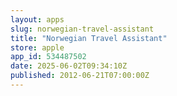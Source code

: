 ```yaml
---
layout: apps
slug: norwegian-travel-assistant
title: "Norwegian Travel Assistant"
store: apple
app_id: 534487502
date: 2025-06-02T09:34:10Z
published: 2012-06-21T07:00:00Z
---
```


